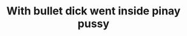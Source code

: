 ---
layout: post
title: With bullet dick went inside pinay pussy
duration: '00:34'
view: 222
rate: 2
video: 'https://flashservice.xvideos.com/embedframe/27566701'
category: 
 - amateur
 - caught
 - curvy
 - pinay
 - rough
 - sleeping
 - student
tags: 
 - fucked
 - gorgeous
 - hotel
 - jackpot
 - karga
 - kumpare
 - mokong
 - muse
 - nagparaos
 - nene
 - pinay-sex
priority: 0.9
changefreq: daily
---